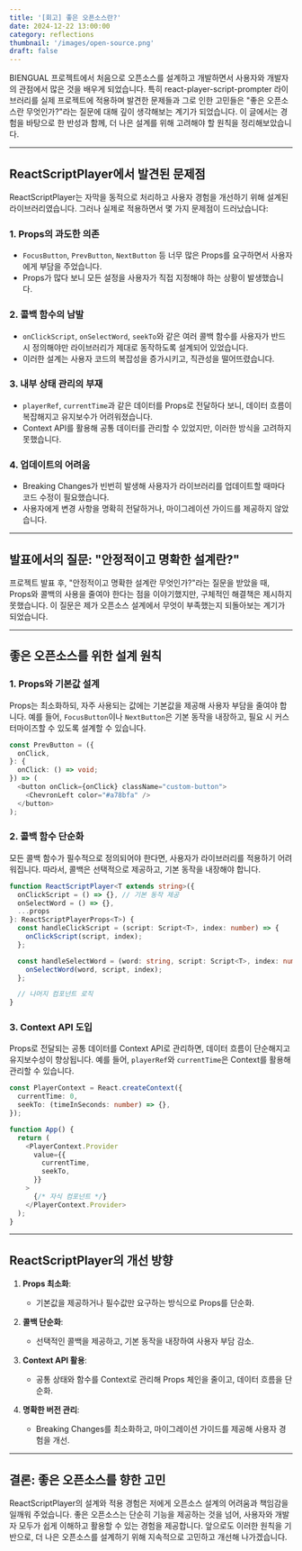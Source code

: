 ```yaml
---
title: '[회고] 좋은 오픈소스란?'
date: 2024-12-22 13:00:00
category: reflections
thumbnail: '/images/open-source.png'
draft: false
---
```


BIENGUAL 프로젝트에서 처음으로 오픈소스를 설계하고 개발하면서 사용자와 개발자의 관점에서 많은 것을 배우게 되었습니다. 특히 react-player-script-prompter 라이브러리를 실제 프로젝트에 적용하며 발견한 문제들과 그로 인한 고민들은 "좋은 오픈소스란 무엇인가?"라는 질문에 대해 깊이 생각해보는 계기가 되었습니다. 이 글에서는 경험을 바탕으로 한 반성과 함께, 더 나은 설계를 위해 고려해야 할 원칙을 정리해보았습니다.

---

## ReactScriptPlayer에서 발견된 문제점

ReactScriptPlayer는 자막을 동적으로 처리하고 사용자 경험을 개선하기 위해 설계된 라이브러리였습니다. 그러나 실제로 적용하면서 몇 가지 문제점이 드러났습니다:

### 1. Props의 과도한 의존

- `FocusButton`, `PrevButton`, `NextButton` 등 너무 많은 Props를 요구하면서 사용자에게 부담을 주었습니다.
- Props가 많다 보니 모든 설정을 사용자가 직접 지정해야 하는 상황이 발생했습니다.

### 2. 콜백 함수의 남발

- `onClickScript`, `onSelectWord`, `seekTo`와 같은 여러 콜백 함수를 사용자가 반드시 정의해야만 라이브러리가 제대로 동작하도록 설계되어 있었습니다.
- 이러한 설계는 사용자 코드의 복잡성을 증가시키고, 직관성을 떨어뜨렸습니다.

### 3. 내부 상태 관리의 부재

- `playerRef`, `currentTime`과 같은 데이터를 Props로 전달하다 보니, 데이터 흐름이 복잡해지고 유지보수가 어려워졌습니다.
- Context API를 활용해 공통 데이터를 관리할 수 있었지만, 이러한 방식을 고려하지 못했습니다.

### 4. 업데이트의 어려움

- Breaking Changes가 빈번히 발생해 사용자가 라이브러리를 업데이트할 때마다 코드 수정이 필요했습니다.
- 사용자에게 변경 사항을 명확히 전달하거나, 마이그레이션 가이드를 제공하지 않았습니다.

---

## 발표에서의 질문: "안정적이고 명확한 설계란?"

프로젝트 발표 후, "안정적이고 명확한 설계란 무엇인가?"라는 질문을 받았을 때, Props와 콜백의 사용을 줄여야 한다는 점을 이야기했지만, 구체적인 해결책은 제시하지 못했습니다. 이 질문은 제가 오픈소스 설계에서 무엇이 부족했는지 되돌아보는 계기가 되었습니다.

---

## 좋은 오픈소스를 위한 설계 원칙

### 1. Props와 기본값 설계

Props는 최소화하되, 자주 사용되는 값에는 기본값을 제공해 사용자 부담을 줄여야 합니다. 예를 들어, `FocusButton`이나 `NextButton`은 기본 동작을 내장하고, 필요 시 커스터마이즈할 수 있도록 설계할 수 있습니다.

```typescript
const PrevButton = ({
  onClick,
}: {
  onClick: () => void;
}) => (
  <button onClick={onClick} className="custom-button">
    <ChevronLeft color="#a78bfa" />
  </button>
);
```

### 2. 콜백 함수 단순화

모든 콜백 함수가 필수적으로 정의되어야 한다면, 사용자가 라이브러리를 적용하기 어려워집니다. 따라서, 콜백은 선택적으로 제공하고, 기본 동작을 내장해야 합니다.

```typescript
function ReactScriptPlayer<T extends string>({
  onClickScript = () => {}, // 기본 동작 제공
  onSelectWord = () => {},
  ...props
}: ReactScriptPlayerProps<T>) {
  const handleClickScript = (script: Script<T>, index: number) => {
    onClickScript(script, index);
  };

  const handleSelectWord = (word: string, script: Script<T>, index: number) => {
    onSelectWord(word, script, index);
  };

  // 나머지 컴포넌트 로직
}
```

### 3. Context API 도입

Props로 전달되는 공통 데이터를 Context API로 관리하면, 데이터 흐름이 단순해지고 유지보수성이 향상됩니다. 예를 들어, `playerRef`와 `currentTime`은 Context를 활용해 관리할 수 있습니다.

```typescript
const PlayerContext = React.createContext({
  currentTime: 0,
  seekTo: (timeInSeconds: number) => {},
});

function App() {
  return (
    <PlayerContext.Provider
      value={{
        currentTime,
        seekTo,
      }}
    >
      {/* 자식 컴포넌트 */}
    </PlayerContext.Provider>
  );
}
```

---

## ReactScriptPlayer의 개선 방향

1. **Props 최소화**:

   - 기본값을 제공하거나 필수값만 요구하는 방식으로 Props를 단순화.

2. **콜백 단순화**:

   - 선택적인 콜백을 제공하고, 기본 동작을 내장하여 사용자 부담 감소.

3. **Context API 활용**:

   - 공통 상태와 함수를 Context로 관리해 Props 체인을 줄이고, 데이터 흐름을 단순화.

4. **명확한 버전 관리**:
   - Breaking Changes를 최소화하고, 마이그레이션 가이드를 제공해 사용자 경험을 개선.

---

## 결론: 좋은 오픈소스를 향한 고민

ReactScriptPlayer의 설계와 적용 경험은 저에게 오픈소스 설계의 어려움과 책임감을 일깨워 주었습니다. 좋은 오픈소스는 단순히 기능을 제공하는 것을 넘어, 사용자와 개발자 모두가 쉽게 이해하고 활용할 수 있는 경험을 제공합니다. 앞으로도 이러한 원칙을 기반으로, 더 나은 오픈소스를 설계하기 위해 지속적으로 고민하고 개선해 나가겠습니다.
